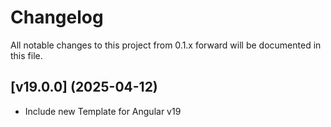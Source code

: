 # Changelog

All notable changes to this project from 0.1.x forward will be documented in this file.

## [v19.0.0] (2025-04-12)

- Include new Template for Angular v19
